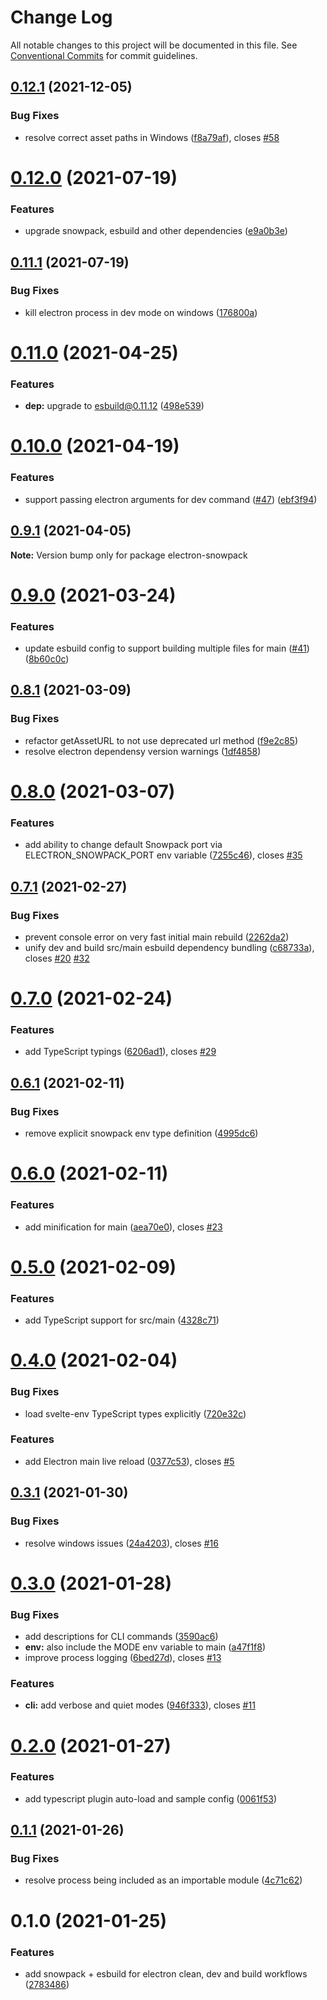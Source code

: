 # Change Log

All notable changes to this project will be documented in this file.
See [Conventional Commits](https://conventionalcommits.org) for commit guidelines.

## [0.12.1](https://github.com/karolis-sh/electron-snowpack/compare/electron-snowpack@0.12.0...electron-snowpack@0.12.1) (2021-12-05)


### Bug Fixes

* resolve correct asset paths in Windows ([f8a79af](https://github.com/karolis-sh/electron-snowpack/commit/f8a79afd0924dea989ba7d81905ac7edd12e3457)), closes [#58](https://github.com/karolis-sh/electron-snowpack/issues/58)





# [0.12.0](https://github.com/karolis-sh/electron-snowpack/compare/electron-snowpack@0.11.1...electron-snowpack@0.12.0) (2021-07-19)


### Features

* upgrade snowpack, esbuild and other dependencies ([e9a0b3e](https://github.com/karolis-sh/electron-snowpack/commit/e9a0b3ea472ea0f32efbb1781b89a411db3ea5de))





## [0.11.1](https://github.com/karolis-sh/electron-snowpack/compare/electron-snowpack@0.11.0...electron-snowpack@0.11.1) (2021-07-19)


### Bug Fixes

* kill electron process in dev mode on windows ([176800a](https://github.com/karolis-sh/electron-snowpack/commit/176800ae55702e67dbc824216410e81131343479))





# [0.11.0](https://github.com/karolis-sh/electron-snowpack/compare/electron-snowpack@0.10.0...electron-snowpack@0.11.0) (2021-04-25)


### Features

* **dep:** upgrade to esbuild@0.11.12 ([498e539](https://github.com/karolis-sh/electron-snowpack/commit/498e5390db2162c0b8634ff59e98d712eb797dcf))





# [0.10.0](https://github.com/karolis-sh/electron-snowpack/compare/electron-snowpack@0.9.1...electron-snowpack@0.10.0) (2021-04-19)


### Features

* support passing electron arguments for dev command ([#47](https://github.com/karolis-sh/electron-snowpack/issues/47)) ([ebf3f94](https://github.com/karolis-sh/electron-snowpack/commit/ebf3f9455507b43b65686cf83dbb9780d6d41835))





## [0.9.1](https://github.com/karolis-sh/electron-snowpack/compare/electron-snowpack@0.9.0...electron-snowpack@0.9.1) (2021-04-05)

**Note:** Version bump only for package electron-snowpack





# [0.9.0](https://github.com/karolis-sh/electron-snowpack/compare/electron-snowpack@0.8.1...electron-snowpack@0.9.0) (2021-03-24)


### Features

* update esbuild config to support building multiple files for main ([#41](https://github.com/karolis-sh/electron-snowpack/issues/41)) ([8b60c0c](https://github.com/karolis-sh/electron-snowpack/commit/8b60c0cf52110abe1e02725086156121ca9b17b2))





## [0.8.1](https://github.com/karolis-sh/electron-snowpack/compare/electron-snowpack@0.8.0...electron-snowpack@0.8.1) (2021-03-09)


### Bug Fixes

* refactor getAssetURL to not use deprecated url method ([f9e2c85](https://github.com/karolis-sh/electron-snowpack/commit/f9e2c8588b942d4d65b962c95268e5f052699ca8))
* resolve electron dependensy version warnings ([1df4858](https://github.com/karolis-sh/electron-snowpack/commit/1df4858ddadaf6d56c6f913fac9db1c3b105c128))





# [0.8.0](https://github.com/karolis-sh/electron-snowpack/compare/electron-snowpack@0.7.1...electron-snowpack@0.8.0) (2021-03-07)


### Features

* add ability to change default Snowpack port via ELECTRON_SNOWPACK_PORT env variable ([7255c46](https://github.com/karolis-sh/electron-snowpack/commit/7255c46684728d7441ab7ab3cccf47273b795294)), closes [#35](https://github.com/karolis-sh/electron-snowpack/issues/35)





## [0.7.1](https://github.com/karolis-sh/electron-snowpack/compare/electron-snowpack@0.7.0...electron-snowpack@0.7.1) (2021-02-27)


### Bug Fixes

* prevent console error on very fast initial main rebuild ([2262da2](https://github.com/karolis-sh/electron-snowpack/commit/2262da24c2ffbff630193b7054c2a374d092c459))
* unify dev and build src/main esbuild dependency bundling ([c68733a](https://github.com/karolis-sh/electron-snowpack/commit/c68733a06f038b561903b32605cb3649fff9b1d4)), closes [#20](https://github.com/karolis-sh/electron-snowpack/issues/20) [#32](https://github.com/karolis-sh/electron-snowpack/issues/32)





# [0.7.0](https://github.com/karolis-sh/electron-snowpack/compare/electron-snowpack@0.6.1...electron-snowpack@0.7.0) (2021-02-24)


### Features

* add TypeScript typings ([6206ad1](https://github.com/karolis-sh/electron-snowpack/commit/6206ad150dab87b436c5858302e127474b7e20d8)), closes [#29](https://github.com/karolis-sh/electron-snowpack/issues/29)





## [0.6.1](https://github.com/karolis-sh/electron-snowpack/compare/electron-snowpack@0.6.0...electron-snowpack@0.6.1) (2021-02-11)


### Bug Fixes

* remove explicit snowpack env type definition ([4995dc6](https://github.com/karolis-sh/electron-snowpack/commit/4995dc6692a21955a61b104d48f9d2d3961a95e2))





# [0.6.0](https://github.com/karolis-sh/electron-snowpack/compare/electron-snowpack@0.5.0...electron-snowpack@0.6.0) (2021-02-11)


### Features

* add minification for main ([aea70e0](https://github.com/karolis-sh/electron-snowpack/commit/aea70e041d7e55cda20d0f565fbe270f80dbeb3c)), closes [#23](https://github.com/karolis-sh/electron-snowpack/issues/23)





# [0.5.0](https://github.com/karolis-sh/electron-snowpack/compare/electron-snowpack@0.4.0...electron-snowpack@0.5.0) (2021-02-09)


### Features

* add TypeScript support for src/main ([4328c71](https://github.com/karolis-sh/electron-snowpack/commit/4328c712ab64e5f9bb7afbc835395d7ddf096bbd))





# [0.4.0](https://github.com/karolis-sh/electron-snowpack/compare/electron-snowpack@0.3.1...electron-snowpack@0.4.0) (2021-02-04)


### Bug Fixes

* load svelte-env TypeScript types explicitly ([720e32c](https://github.com/karolis-sh/electron-snowpack/commit/720e32c4526914785a992643d46d87d47b8f26cc))


### Features

* add Electron main live reload ([0377c53](https://github.com/karolis-sh/electron-snowpack/commit/0377c533df09b94f790ed62ad8117c62254a2825)), closes [#5](https://github.com/karolis-sh/electron-snowpack/issues/5)





## [0.3.1](https://github.com/karolis-sh/electron-snowpack/compare/electron-snowpack@0.3.0...electron-snowpack@0.3.1) (2021-01-30)


### Bug Fixes

* resolve windows issues ([24a4203](https://github.com/karolis-sh/electron-snowpack/commit/24a42039ba2ea7910a280c7e726b527d000df2aa)), closes [#16](https://github.com/karolis-sh/electron-snowpack/issues/16)





# [0.3.0](https://github.com/karolis-sh/electron-snowpack/compare/electron-snowpack@0.2.0...electron-snowpack@0.3.0) (2021-01-28)


### Bug Fixes

* add descriptions for CLI commands ([3590ac6](https://github.com/karolis-sh/electron-snowpack/commit/3590ac6c08b6f60a870bf7efb12dbf214ed2357a))
* **env:** also include the MODE env variable to main ([a47f1f8](https://github.com/karolis-sh/electron-snowpack/commit/a47f1f838d54a439a94c13b991739245162c4af4))
* improve process logging ([6bed27d](https://github.com/karolis-sh/electron-snowpack/commit/6bed27d3a72c4e371ccae2d8f102544d17c488f3)), closes [#13](https://github.com/karolis-sh/electron-snowpack/issues/13)


### Features

* **cli:** add verbose and quiet modes ([946f333](https://github.com/karolis-sh/electron-snowpack/commit/946f3334432f2930bbd526f6a486f2faf41e630d)), closes [#11](https://github.com/karolis-sh/electron-snowpack/issues/11)





# [0.2.0](https://github.com/karolis-sh/electron-snowpack/compare/electron-snowpack@0.1.1...electron-snowpack@0.2.0) (2021-01-27)


### Features

* add typescript plugin auto-load and sample config ([0061f53](https://github.com/karolis-sh/electron-snowpack/commit/0061f536802e08f062c38c2a116c97024c8059f5))





## [0.1.1](https://github.com/karolis-sh/electron-snowpack/compare/electron-snowpack@0.1.0...electron-snowpack@0.1.1) (2021-01-26)


### Bug Fixes

* resolve process being included as an importable module ([4c71c62](https://github.com/karolis-sh/electron-snowpack/commit/4c71c628058bb2a51e3fed381e6c9a8128678381))





# 0.1.0 (2021-01-25)


### Features

* add snowpack + esbuild for electron clean, dev and build workflows ([2783486](https://github.com/karolis-sh/electron-snowpack/commit/2783486610127d9c9bdb2774c893ffd24da9436d))
